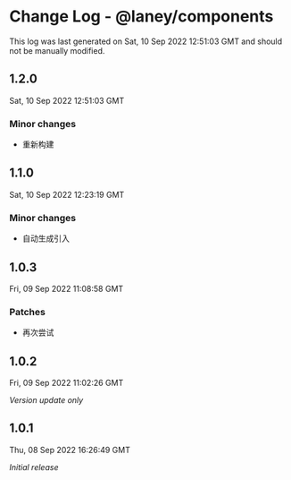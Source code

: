 # Change Log - @laney/components

This log was last generated on Sat, 10 Sep 2022 12:51:03 GMT and should not be manually modified.

## 1.2.0
Sat, 10 Sep 2022 12:51:03 GMT

### Minor changes

- 重新构建

## 1.1.0
Sat, 10 Sep 2022 12:23:19 GMT

### Minor changes

- 自动生成引入

## 1.0.3
Fri, 09 Sep 2022 11:08:58 GMT

### Patches

- 再次尝试

## 1.0.2
Fri, 09 Sep 2022 11:02:26 GMT

_Version update only_

## 1.0.1
Thu, 08 Sep 2022 16:26:49 GMT

_Initial release_

